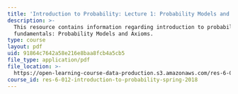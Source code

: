 ```yaml
---
title: 'Introduction to Probability: Lecture 1: Probability Models and Axioms'
description: >-
  This resource contains information regarding introduction to probability: The
  fundamentals: Probability Models and Axioms.
type: course
layout: pdf
uid: 91864c7642a58e216e8baa8fcb4a5cb5
file_type: application/pdf
file_location: >-
  https://open-learning-course-data-production.s3.amazonaws.com/res-6-012-introduction-to-probability-spring-2018/91864c7642a58e216e8baa8fcb4a5cb5_MITRES_6_012S18_L01.pdf
course_id: res-6-012-introduction-to-probability-spring-2018
---
```

